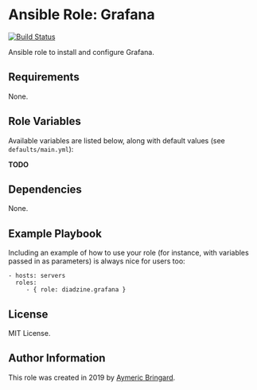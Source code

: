 Ansible Role: Grafana
=====================

[![Build Status](https://travis-ci.org/diadzine/ansible-role-grafana.svg?branch=master)](https://travis-ci.org/diadzine/ansible-role-grafana)

Ansible role to install and configure Grafana.

Requirements
------------

None.

Role Variables
--------------

Available variables are listed below, along with default values (see `defaults/main.yml`):

**TODO**

Dependencies
------------

None.

Example Playbook
----------------

Including an example of how to use your role (for instance, with variables passed in as parameters) is always nice for users too:

    - hosts: servers
      roles:
         - { role: diadzine.grafana }

License
-------

MIT License.

Author Information
------------------

This role was created in 2019 by [Aymeric Bringard](https://github.com/diadzine/).
